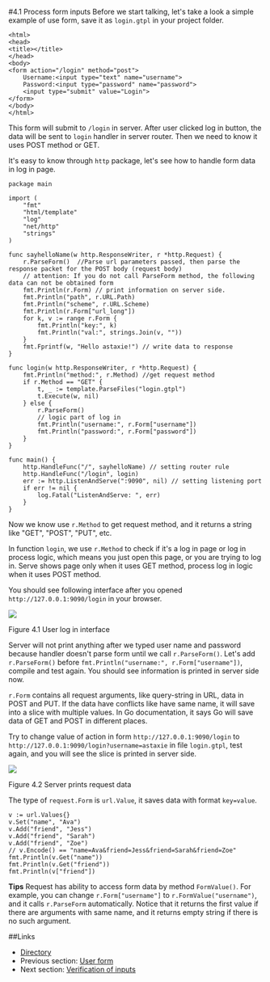 #4.1 Process form inputs
Before we start talking, let's take a look a simple example of use form, save it as `login.gtpl` in your project folder.

	<html>
	<head>
	<title></title>
	</head>
	<body>
	<form action="/login" method="post">
    	Username:<input type="text" name="username">
    	Password:<input type="password" name="password">
    	<input type="submit" value="Login">
	</form>
	</body>
	</html>

This form will submit to `/login` in server. After user clicked log in button, the data will be sent to `login` handler in server router. Then we need to know it uses POST method or GET.

It's easy to know through `http` package, let's see how to handle form data in log in page.

	package main

	import (
		"fmt"
		"html/template"
		"log"
		"net/http"
		"strings"
	)

	func sayhelloName(w http.ResponseWriter, r *http.Request) {
		r.ParseForm()  //Parse url parameters passed, then parse the response packet for the POST body (request body)
		// attention: If you do not call ParseForm method, the following data can not be obtained form
		fmt.Println(r.Form) // print information on server side.
		fmt.Println("path", r.URL.Path)
		fmt.Println("scheme", r.URL.Scheme)
		fmt.Println(r.Form["url_long"])
		for k, v := range r.Form {
			fmt.Println("key:", k)
			fmt.Println("val:", strings.Join(v, ""))
		}
		fmt.Fprintf(w, "Hello astaxie!") // write data to response
	}

	func login(w http.ResponseWriter, r *http.Request) {
		fmt.Println("method:", r.Method) //get request method
		if r.Method == "GET" {
			t, _ := template.ParseFiles("login.gtpl")
			t.Execute(w, nil)
		} else {
			r.ParseForm()
			// logic part of log in
			fmt.Println("username:", r.Form["username"])
			fmt.Println("password:", r.Form["password"])
		}
	}
		
	func main() {
		http.HandleFunc("/", sayhelloName) // setting router rule
		http.HandleFunc("/login", login)
		err := http.ListenAndServe(":9090", nil) // setting listening port
		if err != nil {
			log.Fatal("ListenAndServe: ", err)
		}
	}


Now we know use `r.Method` to get request method, and it returns a string like "GET", "POST", "PUT", etc.

In function `login`, we use `r.Method` to check if it's a log in page or log in process logic, which means you just open this page, or you are trying to log in. Serve shows page only when it uses GET method, process log in logic when it uses POST method.

You should see following interface after you opened `http://127.0.0.1:9090/login` in your browser.

![](images/4.1.login.png?raw=true)

Figure 4.1 User log in interface

Server will not print anything after we typed user name and password because handler doesn't parse form until we call `r.ParseForm()`. Let's add `r.ParseForm()` before `fmt.Println("username:", r.Form["username"])`, compile and test again. You should see information is printed in server side now.

`r.Form` contains all request arguments, like query-string in URL, data in POST and PUT. If the data have conflicts like have same name, it will save into a slice with multiple values. In Go documentation, it says Go will save data of GET and POST in different places.

Try to change value of action in form `http://127.0.0.1:9090/login` to `http://127.0.0.1:9090/login?username=astaxie` in file `login.gtpl`, test again, and you will see the slice is printed in server side.

![](images/4.1.slice.png?raw=true)

Figure 4.2 Server prints request data 

The type of `request.Form` is `url.Value`, it saves data with format `key=value`.

	v := url.Values{}
	v.Set("name", "Ava")
	v.Add("friend", "Jess")
	v.Add("friend", "Sarah")
	v.Add("friend", "Zoe")
	// v.Encode() == "name=Ava&friend=Jess&friend=Sarah&friend=Zoe"
	fmt.Println(v.Get("name"))
	fmt.Println(v.Get("friend"))
	fmt.Println(v["friend"])

**Tips** Request has ability to access form data by method `FormValue()`. For example, you can change `r.Form["username"]` to `r.FormValue("username")`, and it calls `r.ParseForm` automatically. Notice that it returns the first value if there are arguments with same name, and it returns empty string if there is no such argument.

##Links
- [Directory](preface.md)
- Previous section: [User form](04.0.md)
- Next section: [Verification of inputs](04.2.md)
